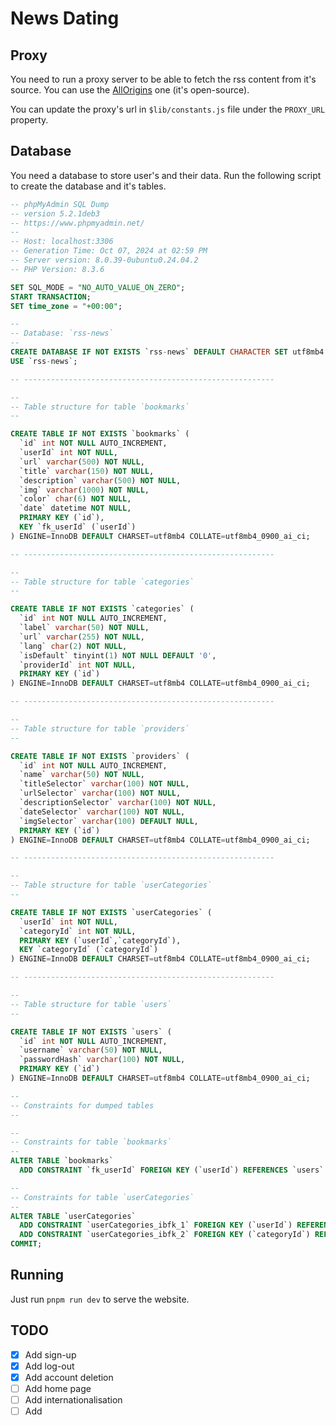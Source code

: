 # News Dating

## Proxy

You need to run a proxy server to be able to fetch the rss content from it's source. You can use the [AllOrigins](https://github.com/gnuns/allorigins) one (it's open-source).

You can update the proxy's url in `$lib/constants.js` file under the `PROXY_URL` property.

## Database

You need a database to store user's and their data. Run the following script to create the database and it's tables.

```sql
-- phpMyAdmin SQL Dump
-- version 5.2.1deb3
-- https://www.phpmyadmin.net/
--
-- Host: localhost:3306
-- Generation Time: Oct 07, 2024 at 02:59 PM
-- Server version: 8.0.39-0ubuntu0.24.04.2
-- PHP Version: 8.3.6

SET SQL_MODE = "NO_AUTO_VALUE_ON_ZERO";
START TRANSACTION;
SET time_zone = "+00:00";

--
-- Database: `rss-news`
--
CREATE DATABASE IF NOT EXISTS `rss-news` DEFAULT CHARACTER SET utf8mb4 COLLATE utf8mb4_0900_ai_ci;
USE `rss-news`;

-- --------------------------------------------------------

--
-- Table structure for table `bookmarks`
--

CREATE TABLE IF NOT EXISTS `bookmarks` (
  `id` int NOT NULL AUTO_INCREMENT,
  `userId` int NOT NULL,
  `url` varchar(500) NOT NULL,
  `title` varchar(150) NOT NULL,
  `description` varchar(500) NOT NULL,
  `img` varchar(1000) NOT NULL,
  `color` char(6) NOT NULL,
  `date` datetime NOT NULL,
  PRIMARY KEY (`id`),
  KEY `fk_userId` (`userId`)
) ENGINE=InnoDB DEFAULT CHARSET=utf8mb4 COLLATE=utf8mb4_0900_ai_ci;

-- --------------------------------------------------------

--
-- Table structure for table `categories`
--

CREATE TABLE IF NOT EXISTS `categories` (
  `id` int NOT NULL AUTO_INCREMENT,
  `label` varchar(50) NOT NULL,
  `url` varchar(255) NOT NULL,
  `lang` char(2) NOT NULL,
  `isDefault` tinyint(1) NOT NULL DEFAULT '0',
  `providerId` int NOT NULL,
  PRIMARY KEY (`id`)
) ENGINE=InnoDB DEFAULT CHARSET=utf8mb4 COLLATE=utf8mb4_0900_ai_ci;

-- --------------------------------------------------------

--
-- Table structure for table `providers`
--

CREATE TABLE IF NOT EXISTS `providers` (
  `id` int NOT NULL AUTO_INCREMENT,
  `name` varchar(50) NOT NULL,
  `titleSelector` varchar(100) NOT NULL,
  `urlSelector` varchar(100) NOT NULL,
  `descriptionSelector` varchar(100) NOT NULL,
  `dateSelector` varchar(100) NOT NULL,
  `imgSelector` varchar(100) DEFAULT NULL,
  PRIMARY KEY (`id`)
) ENGINE=InnoDB DEFAULT CHARSET=utf8mb4 COLLATE=utf8mb4_0900_ai_ci;

-- --------------------------------------------------------

--
-- Table structure for table `userCategories`
--

CREATE TABLE IF NOT EXISTS `userCategories` (
  `userId` int NOT NULL,
  `categoryId` int NOT NULL,
  PRIMARY KEY (`userId`,`categoryId`),
  KEY `categoryId` (`categoryId`)
) ENGINE=InnoDB DEFAULT CHARSET=utf8mb4 COLLATE=utf8mb4_0900_ai_ci;

-- --------------------------------------------------------

--
-- Table structure for table `users`
--

CREATE TABLE IF NOT EXISTS `users` (
  `id` int NOT NULL AUTO_INCREMENT,
  `username` varchar(50) NOT NULL,
  `passwordHash` varchar(100) NOT NULL,
  PRIMARY KEY (`id`)
) ENGINE=InnoDB DEFAULT CHARSET=utf8mb4 COLLATE=utf8mb4_0900_ai_ci;

--
-- Constraints for dumped tables
--

--
-- Constraints for table `bookmarks`
--
ALTER TABLE `bookmarks`
  ADD CONSTRAINT `fk_userId` FOREIGN KEY (`userId`) REFERENCES `users` (`id`);

--
-- Constraints for table `userCategories`
--
ALTER TABLE `userCategories`
  ADD CONSTRAINT `userCategories_ibfk_1` FOREIGN KEY (`userId`) REFERENCES `users` (`id`) ON DELETE CASCADE,
  ADD CONSTRAINT `userCategories_ibfk_2` FOREIGN KEY (`categoryId`) REFERENCES `categories` (`id`) ON DELETE CASCADE;
COMMIT;
```

## Running

Just run `pnpm run dev` to serve the website.

## TODO

- [x] Add sign-up
- [x] Add log-out
- [x] Add account deletion
- [ ] Add home page
- [ ] Add internationalisation
- [ ] Add 
